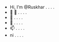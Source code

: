- Hi, I’m @Ruskhar . . . .
- 👀 👀 . . . .
- 🌱 . . . .
- 💞️ . . . .
- 📫 . . . .
- ni . . . .

<!---
Ruskhar/Ruskhar is a ✨ special ✨ repository because its `README.md` (this file) appears on your GitHub profile.
You can click the Preview link to take a look at your changes.
--->
